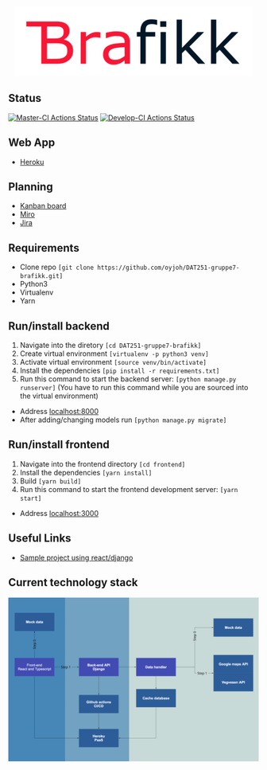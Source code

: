 <p align="center">
  <img src="/assets/images/brafikk.png" class="center" height="140"/>
</p>

## Status
[![Master-CI Actions Status](https://github.com/oyjoh/DAT251-gruppe7-brafikk/workflows/django-master/badge.svg)](https://github.com/oyjoh/DAT251-gruppe7-brafikk/actions)
[![Develop-CI Actions Status](https://github.com/oyjoh/DAT251-gruppe7-brafikk/workflows/django-develop/badge.svg)](https://github.com/oyjoh/DAT251-gruppe7-brafikk/actions)

## Web App
- [Heroku](https://brafikk.herokuapp.com)

## Planning
- [Kanban board](https://github.com/oyjoh/DAT251-gruppe7-brafikk/projects/1)
- [Miro](https://miro.com/welcome/Ddp1pEl55pSpgQHEHqi676VSzTMRVSdOospUS44sKPiLzDjnuVT7OLJnaKSHkO2W)
- [Jira](https://brafikk.atlassian.net/jira/software/projects/BRAFIKK/boards/1)

## Requirements
* Clone repo ```[git clone https://github.com/oyjoh/DAT251-gruppe7-brafikk.git]```
* Python3
* Virtualenv
* Yarn

## Run/install backend
1. Navigate into the diretory ```[cd DAT251-gruppe7-brafikk]```
2. Create virtual environment ```[virtualenv -p python3 venv]```
3. Activate virtual environment ```[source venv/bin/activate]```
4. Install the dependencies ```[pip install -r requirements.txt]```
5. Run this command to start the backend server: ```[python manage.py runserver]``` (You have to run this command while you are sourced into the virtual environment)
* Address [localhost:8000](http://localhost:8000)
* After adding/changing models run ```[python manage.py migrate]```

## Run/install frontend
1. Navigate into the frontend directory ```[cd frontend]```
2. Install the dependencies ```[yarn install]```
3. Build ```[yarn build]``` 
4. Run this command to start the frontend development server: ```[yarn start]``` 
* Address [localhost:3000](http://localhost:3000)

## Useful Links
* [Sample project using react/django](https://librenepal.com/article/django-and-create-react-app-together-on-heroku/)

## Current technology stack
![Stack](/assets/images/temp_stack.png)

